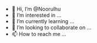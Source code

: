 - 👋 Hi, I’m @Noorulhu
- 👀 I’m interested in ...
- 🌱 I’m currently learning ...
- 💞️ I’m looking to collaborate on ...
- 📫 How to reach me ...

<!---
Noorulhu/Noorulhu is a ✨ special ✨ repository because its `README.md` (this file) appears on your GitHub profile.
You can click the Preview link to take a look at your changes.
--->
